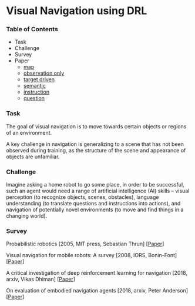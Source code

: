 # Visual Navigation using DRL

### Table of Contents
- Task
- Challenge
- Survey
- Paper
  - [map](https://github.com/YunlianMoon/ResearchTopics/blob/master/VisualNavigation/map.md)
  - [observation only](https://github.com/YunlianMoon/ResearchTopics/blob/master/VisualNavigation/observation_only.md)
  - [target driven](https://github.com/YunlianMoon/ResearchTopics/blob/master/VisualNavigation/target_driven.md)
  - [semantic](https://github.com/YunlianMoon/ResearchTopics/blob/master/VisualNavigation/semantic.md)
  - [instruction](https://github.com/YunlianMoon/ResearchTopics/blob/master/VisualNavigation/instruction.md)
  - [question](https://github.com/YunlianMoon/ResearchTopics/blob/master/VisualNavigation/question.md)
  
### Task

The goal of visual navigation is to move towards certain objects or regions of an environment.

A key challenge in navigation is generalizing to a scene that has not been observed during training, as the structure of the scene and appearance of objects are unfamiliar.

### Challenge
Imagine asking a home robot to go some place, in order to be successful, such an agent would need a range of artificial intelligence (AI) skills – visual perception (to recognize objects, scenes, obstacles), language understanding (to translate questions and instructions into actions), and navigation of potentially novel environments (to move and find things in a changing world). 

### Survey

Probabilistic robotics \[2005, MIT press, Sebastian Thrun\] \[[Paper](http://home.deib.polimi.it/gini/robot/docs/Thrun.pdf)\]

Visual navigation for mobile robots: A survey \[2008, IORS, Bonin-Font\] \[[Paper](https://link.springer.com/content/pdf/10.1007%2Fs10846-008-9235-4.pdf)\]

A critical investigation of deep reinforcement learning for navigation \[2018, arxiv, Vikas Dhiman\] \[[Paper](https://arxiv.org/pdf/1802.02274.pdf)\]

On evaluation of embodied navigation agents \[2018, arxiv, Peter Anderson\] \[[Paper](https://arxiv.org/pdf/1807.06757.pdf)\]


